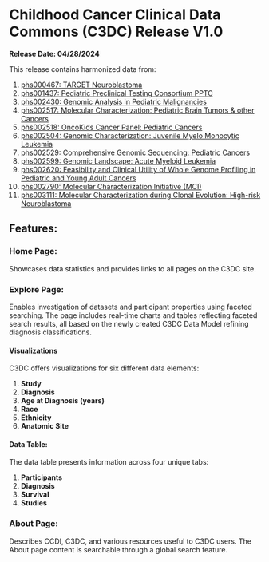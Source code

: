 # Childhood Cancer Clinical Data Commons (C3DC) Release V1.0
**Release Date: 04/28/2024**

This release contains harmonized data from:

1. <a href="https://www.ncbi.nlm.nih.gov/projects/gap/cgi-bin/study.cgi?study_id=phs000467.v23.p8">phs000467: TARGET Neuroblastoma</a>
2. <a href="https://www.ncbi.nlm.nih.gov/projects/gap/cgi-bin/study.cgi?study_id=phs001437.v2.p1">phs001437: Pediatric Preclinical Testing Consortium PPTC</a>
3. <a href="https://www.ncbi.nlm.nih.gov/projects/gap/cgi-bin/study.cgi?study_id=phs002430.v1.p1">phs002430: Genomic Analysis in Pediatric Malignancies</a>
4. <a href="https://www.ncbi.nlm.nih.gov/projects/gap/cgi-bin/study.cgi?study_id=phs002517.v2.p2">phs002517: Molecular Characterization: Pediatric Brain Tumors & other Cancers</a>
5. <a href="https://www.ncbi.nlm.nih.gov/projects/gap/cgi-bin/study.cgi?study_id=phs002518.v1.p1">phs002518: OncoKids Cancer Panel: Pediatric Cancers</a>
6. <a href="https://www.ncbi.nlm.nih.gov/projects/gap/cgi-bin/study.cgi?study_id=phs002504.v1.p1">phs002504: Genomic Characterization: Juvenile Myelo Monocytic Leukemia</a>
7. <a href="https://www.ncbi.nlm.nih.gov/projects/gap/cgi-bin/study.cgi?study_id=phs002529.v1.p1">phs002529: Comprehensive Genomic Sequencing: Pediatric Cancers</a>
8. <a href="https://www.ncbi.nlm.nih.gov/projects/gap/cgi-bin/study.cgi?study_id=phs002599.v1.p1">phs002599: Genomic Landscape: Acute Myeloid Leukemia</a>
9. <a href="https://www.ncbi.nlm.nih.gov/projects/gap/cgi-bin/study.cgi?study_id=phs002620.v1.p1">phs002620: Feasibility and Clinical Utility of Whole Genome Profiling in Pediatric and Young Adult Cancers</a>
10. <a href="https://www.ncbi.nlm.nih.gov/projects/gap/cgi-bin/study.cgi?study_id=phs002790.v5.p1">phs002790: Molecular Characterization Initiative (MCI)</a>
11. <a href="https://www.ncbi.nlm.nih.gov/projects/gap/cgi-bin/study.cgi?study_id=phs003111.v1.p1">phs003111: Molecular Characterization during Clonal Evolution: High-risk Neuroblastoma</a>

## Features:

### Home Page:
Showcases data statistics and provides links to all pages on the C3DC site.

### Explore Page:
Enables investigation of datasets and participant properties using faceted searching. The page includes real-time charts and tables reflecting faceted search results, all based on the newly created C3DC Data Model refining diagnosis classifications.

#### Visualizations

C3DC offers visualizations for six different data elements:

1. **Study**
2. **Diagnosis**
3. **Age at Diagnosis (years)**
4. **Race**
5. **Ethnicity**
6. **Anatomic Site**

#### Data Table:
The data table presents information across four unique tabs:
1. **Participants**
2. **Diagnosis**
3. **Survival**
4. **Studies**

### About Page:
Describes CCDI, C3DC, and various resources useful to C3DC users. The About page content is searchable through a global search feature.

